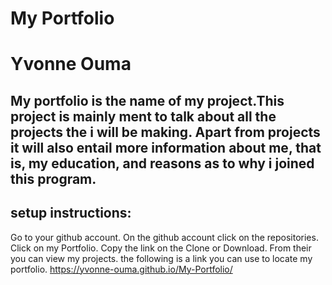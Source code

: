 # My Portfolio
# Yvonne Ouma
## My portfolio is the name of my project.This project is mainly ment to talk about all the projects the i will be making. Apart from projects it will also entail more information about me, that is, my education, and reasons as to why i joined this program.
## setup instructions:
Go to your github account.
On the github account click on the repositories.
Click on my Portfolio.
Copy the link on the Clone or Download.
From their you can view my projects.
the following is a link you can use to locate my portfolio. https://yvonne-ouma.github.io/My-Portfolio/
